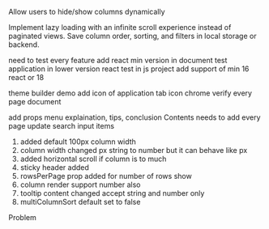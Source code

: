 Allow users to hide/show columns dynamically

<!-- Allow users to sort by multiple columns -->

Implement lazy loading with an infinite scroll experience instead of paginated views.
Save column order, sorting, and filters in local storage or backend.

<!-- clear sorting popup (important) -->

<!-- change theme code -->

<!-- row checkbox selection (single/all) (important) -->

<!-- column width (important) -->

need to test every feature
add react min version in document
test application in lower version react
test in js project
add support of min 16 react or 18

<!-- add theme in document how to change theme -->

theme builder
demo
add icon of application tab icon chrome
verify every page document

<!-- css information add in document -->
<!-- package css class names change needed with prefix -->
<!-- menu add theme -->
<!-- make dropdown menu to normal -->

add props menu
explaination, tips, conclusion
Contents needs to add every page
update search input items

<!-- fixed -->

1. added default 100px column width
2. column width changed px string to number but it can behave like px
3. added horizontal scroll if column is to much
4. sticky header added
5. rowsPerPage prop added for number of rows show
6. column render support number also
7. tooltip content changed accept string and number only
8. multiColumnSort default set to false

Problem

<!-- 1. rowPerPage not updating live -->

<!-- 2. total rows not added in pagination document -->
<!-- 3. page number required -->
